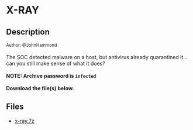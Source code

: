 # X-RAY

## Description

<small>Author: @JohnHammond</small><br><br>The SOC detected malware on a host, but antivirus already quarantined it... can you still make sense of what it does? <br><br> <b>NOTE: Archive password is <code>infected</code></b> <br><br> <b>Download the file(s) below.</b>


## Files

* [x-ray.7z](<files/x-ray.7z>)

